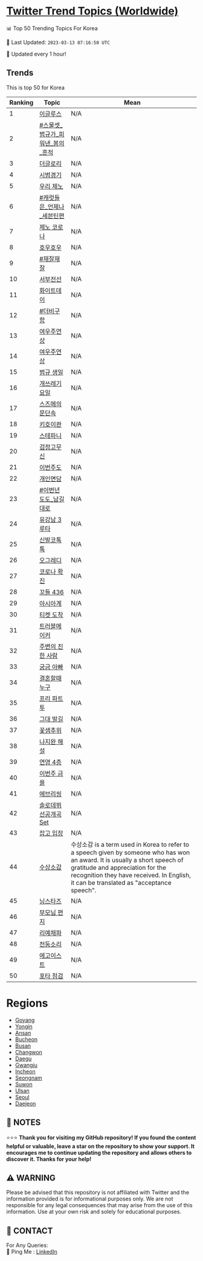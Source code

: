 [Twitter Trend Topics (Worldwide)](https://github.com/ErcinDedeoglu/Twitter-Trend-Topics)
==========


📊 Top 50 Trending Topics For Korea

📆 Last Updated: `2023-03-13 07:16:50 UTC`

🔧 Updated every 1 hour!


## Trends

This is top 50 for Korea

| Ranking | Topic | Mean |
| ------- | ------------ | ------------ |
| 1 | [이글루스](http://twitter.com/search?q=%ec%9d%b4%ea%b8%80%eb%a3%a8%ec%8a%a4) | N/A |
| 2 | [#스물셋_범규가_피워낸_봄의_흔적](http://twitter.com/search?q=%23%ec%8a%a4%eb%ac%bc%ec%85%8b_%eb%b2%94%ea%b7%9c%ea%b0%80_%ed%94%bc%ec%9b%8c%eb%82%b8_%eb%b4%84%ec%9d%98_%ed%9d%94%ec%a0%81) | N/A |
| 3 | [더글로리](http://twitter.com/search?q=%eb%8d%94%ea%b8%80%eb%a1%9c%eb%a6%ac) | N/A |
| 4 | [시범경기](http://twitter.com/search?q=%ec%8b%9c%eb%b2%94%ea%b2%bd%ea%b8%b0) | N/A |
| 5 | [우리 제노](http://twitter.com/search?q=%ec%9a%b0%eb%a6%ac+%ec%a0%9c%eb%85%b8) | N/A |
| 6 | [#캐럿들은_언제나_세븐틴편](http://twitter.com/search?q=%23%ec%ba%90%eb%9f%bf%eb%93%a4%ec%9d%80_%ec%96%b8%ec%a0%9c%eb%82%98_%ec%84%b8%eb%b8%90%ed%8b%b4%ed%8e%b8) | N/A |
| 7 | [제노 코로나](http://twitter.com/search?q=%ec%a0%9c%eb%85%b8+%ec%bd%94%eb%a1%9c%eb%82%98) | N/A |
| 8 | [호우호우](http://twitter.com/search?q=%ed%98%b8%ec%9a%b0%ed%98%b8%ec%9a%b0) | N/A |
| 9 | [#재잘재잘](http://twitter.com/search?q=%23%ec%9e%ac%ec%9e%98%ec%9e%ac%ec%9e%98) | N/A |
| 10 | [서부전선](http://twitter.com/search?q=%ec%84%9c%eb%b6%80%ec%a0%84%ec%84%a0) | N/A |
| 11 | [화이트데이](http://twitter.com/search?q=%ed%99%94%ec%9d%b4%ed%8a%b8%eb%8d%b0%ec%9d%b4) | N/A |
| 12 | [#더비구함](http://twitter.com/search?q=%23%eb%8d%94%eb%b9%84%ea%b5%ac%ed%95%a8) | N/A |
| 13 | [여우주연상](http://twitter.com/search?q=%ec%97%ac%ec%9a%b0%ec%a3%bc%ec%97%b0%ec%83%81) | N/A |
| 14 | [여우주연상](http://twitter.com/search?q=%ec%97%ac%ec%9a%b0%ec%a3%bc%ec%97%b0%ec%83%81) | N/A |
| 15 | [범규 생일](http://twitter.com/search?q=%eb%b2%94%ea%b7%9c+%ec%83%9d%ec%9d%bc) | N/A |
| 16 | [개쓰레기요일](http://twitter.com/search?q=%ea%b0%9c%ec%93%b0%eb%a0%88%ea%b8%b0%ec%9a%94%ec%9d%bc) | N/A |
| 17 | [스즈메의 문단속](http://twitter.com/search?q=%ec%8a%a4%ec%a6%88%eb%a9%94%ec%9d%98+%eb%ac%b8%eb%8b%a8%ec%86%8d) | N/A |
| 18 | [키호이콴](http://twitter.com/search?q=%ed%82%a4%ed%98%b8%ec%9d%b4%ec%bd%b4) | N/A |
| 19 | [스테파니](http://twitter.com/search?q=%ec%8a%a4%ed%85%8c%ed%8c%8c%eb%8b%88) | N/A |
| 20 | [검정고무신](http://twitter.com/search?q=%ea%b2%80%ec%a0%95%ea%b3%a0%eb%ac%b4%ec%8b%a0) | N/A |
| 21 | [이번주도](http://twitter.com/search?q=%ec%9d%b4%eb%b2%88%ec%a3%bc%eb%8f%84) | N/A |
| 22 | [개인면담](http://twitter.com/search?q=%ea%b0%9c%ec%9d%b8%eb%a9%b4%eb%8b%b4) | N/A |
| 23 | [#이번년도도_남길대로](http://twitter.com/search?q=%23%ec%9d%b4%eb%b2%88%eb%85%84%eb%8f%84%eb%8f%84_%eb%82%a8%ea%b8%b8%eb%8c%80%eb%a1%9c) | N/A |
| 24 | [유강남 3루타](http://twitter.com/search?q=%ec%9c%a0%ea%b0%95%eb%82%a8+3%eb%a3%a8%ed%83%80) | N/A |
| 25 | [신발코톡톡](http://twitter.com/search?q=%ec%8b%a0%eb%b0%9c%ec%bd%94%ed%86%a1%ed%86%a1) | N/A |
| 26 | [오그레디](http://twitter.com/search?q=%ec%98%a4%ea%b7%b8%eb%a0%88%eb%94%94) | N/A |
| 27 | [코로나 확진](http://twitter.com/search?q=%ec%bd%94%eb%a1%9c%eb%82%98+%ed%99%95%ec%a7%84) | N/A |
| 28 | [꼬들 436](http://twitter.com/search?q=%ea%bc%ac%eb%93%a4+436) | N/A |
| 29 | [아시아계](http://twitter.com/search?q=%ec%95%84%ec%8b%9c%ec%95%84%ea%b3%84) | N/A |
| 30 | [티켓 도착](http://twitter.com/search?q=%ed%8b%b0%ec%bc%93+%eb%8f%84%ec%b0%a9) | N/A |
| 31 | [트러블메이커](http://twitter.com/search?q=%ed%8a%b8%eb%9f%ac%eb%b8%94%eb%a9%94%ec%9d%b4%ec%bb%a4) | N/A |
| 32 | [주변의 친한 사람](http://twitter.com/search?q=%ec%a3%bc%eb%b3%80%ec%9d%98+%ec%b9%9c%ed%95%9c+%ec%82%ac%eb%9e%8c) | N/A |
| 33 | [궁금 아빠](http://twitter.com/search?q=%ea%b6%81%ea%b8%88+%ec%95%84%eb%b9%a0) | N/A |
| 34 | [결혼할때 누구](http://twitter.com/search?q=%ea%b2%b0%ed%98%bc%ed%95%a0%eb%95%8c+%eb%88%84%ea%b5%ac) | N/A |
| 35 | [프리 파트투](http://twitter.com/search?q=%ed%94%84%eb%a6%ac+%ed%8c%8c%ed%8a%b8%ed%88%ac) | N/A |
| 36 | [그대 발길](http://twitter.com/search?q=%ea%b7%b8%eb%8c%80+%eb%b0%9c%ea%b8%b8) | N/A |
| 37 | [꽃샘추위](http://twitter.com/search?q=%ea%bd%83%ec%83%98%ec%b6%94%ec%9c%84) | N/A |
| 38 | [나지완 해설](http://twitter.com/search?q=%eb%82%98%ec%a7%80%ec%99%84+%ed%95%b4%ec%84%a4) | N/A |
| 39 | [연영 4층](http://twitter.com/search?q=%ec%97%b0%ec%98%81+4%ec%b8%b5) | N/A |
| 40 | [이번주 금욜](http://twitter.com/search?q=%ec%9d%b4%eb%b2%88%ec%a3%bc+%ea%b8%88%ec%9a%9c) | N/A |
| 41 | [에브리씽](http://twitter.com/search?q=%ec%97%90%eb%b8%8c%eb%a6%ac%ec%94%bd) | N/A |
| 42 | [솔로데뷔 선공개곡 Set](http://twitter.com/search?q=%ec%86%94%eb%a1%9c%eb%8d%b0%eb%b7%94+%ec%84%a0%ea%b3%b5%ea%b0%9c%ea%b3%a1+Set) | N/A |
| 43 | [잡고 입장](http://twitter.com/search?q=%ec%9e%a1%ea%b3%a0+%ec%9e%85%ec%9e%a5) | N/A |
| 44 | [수상소감](http://twitter.com/search?q=%ec%88%98%ec%83%81%ec%86%8c%ea%b0%90) | 수상소감 is a term used in Korea to refer to a speech given by someone who has won an award. It is usually a short speech of gratitude and appreciation for the recognition they have received. In English, it can be translated as "acceptance speech". |
| 45 | [닝스타즈](http://twitter.com/search?q=%eb%8b%9d%ec%8a%a4%ed%83%80%ec%a6%88) | N/A |
| 46 | [부모님 편지](http://twitter.com/search?q=%eb%b6%80%eb%aa%a8%eb%8b%98+%ed%8e%b8%ec%a7%80) | N/A |
| 47 | [리예채파](http://twitter.com/search?q=%eb%a6%ac%ec%98%88%ec%b1%84%ed%8c%8c) | N/A |
| 48 | [천둥소리](http://twitter.com/search?q=%ec%b2%9c%eb%91%a5%ec%86%8c%eb%a6%ac) | N/A |
| 49 | [에고이스트](http://twitter.com/search?q=%ec%97%90%ea%b3%a0%ec%9d%b4%ec%8a%a4%ed%8a%b8) | N/A |
| 50 | [포타 점검](http://twitter.com/search?q=%ed%8f%ac%ed%83%80+%ec%a0%90%ea%b2%80) | N/A |



# Regions

* [Goyang](</Korea/Goyang.md>)
* [Yongin](</Korea/Yongin.md>)
* [Ansan](</Korea/Ansan.md>)
* [Bucheon](</Korea/Bucheon.md>)
* [Busan](</Korea/Busan.md>)
* [Changwon](</Korea/Changwon.md>)
* [Daegu](</Korea/Daegu.md>)
* [Gwangju](</Korea/Gwangju.md>)
* [Incheon](</Korea/Incheon.md>)
* [Seongnam](</Korea/Seongnam.md>)
* [Suwon](</Korea/Suwon.md>)
* [Ulsan](</Korea/Ulsan.md>)
* [Seoul](</Korea/Seoul.md>)
* [Daejeon](</Korea/Daejeon.md>)



## 📝 NOTES

⭐⭐⭐ **Thank you for visiting my GitHub repository! If you found the content helpful or valuable, leave a star on the repository to show your support. It encourages me to continue updating the repository and allows others to discover it. Thanks for your help!**


## ⚠️ WARNING

Please be advised that this repository is not affiliated with Twitter and the information provided is for informational purposes only. We are not responsible for any legal consequences that may arise from the use of this information. Use at your own risk and solely for educational purposes.


## 📨 CONTACT

 For Any Queries:  
            🏓 Ping Me : [LinkedIn](https://www.linkedin.com/in/ercindedeoglu/)
